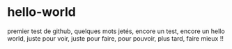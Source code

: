 # hello-world
premier test de github, 
quelques mots jetés, 
encore un test, 
encore un hello world, 
juste pour voir, 
juste pour faire, 
pour pouvoir, plus tard, 
faire mieux !!
